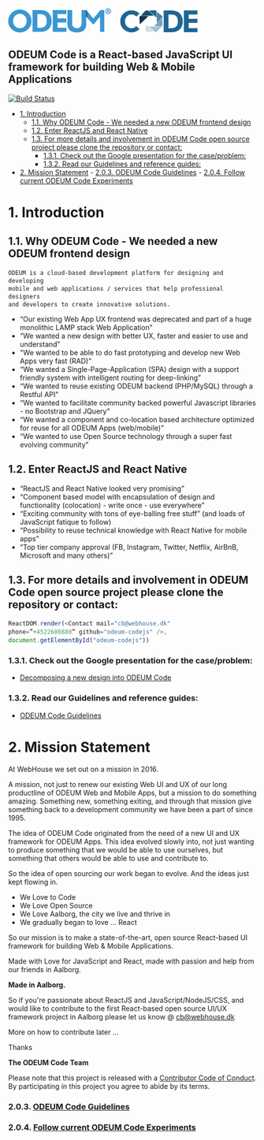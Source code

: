 <a href="https://github.com/odeum/odeum-code">
  <img alt="ODEUM Code" src="./docs/assets/logotype.png" />
</a>
<br />

**ODEUM Code** is a React-based JavaScript UI framework for building Web & Mobile Applications
-----------------------------------------------------------------------

[![Build Status](https://travis-ci.org/odeum/odeum-codejs.svg?branch=development/alpha)](https://travis-ci.org/odeum/odeum-codejs)

<!-- TOC -->

- [1. Introduction](#1-introduction)
	- [1.1. Why ODEUM Code - We needed a new ODEUM frontend design](#11-why-odeum-code---we-needed-a-new-odeum-frontend-design)
	- [1.2. Enter ReactJS and React Native](#12-enter-reactjs-and-react-native)
	- [1.3. For more details and involvement in ODEUM Code open source project please clone the repository or contact:](#13-for-more-details-and-involvement-in-odeum-code-open-source-project-please-clone-the-repository-or-contact)
		- [1.3.1. Check out the Google presentation for the case/problem:](#131-check-out-the-google-presentation-for-the-caseproblem)
		- [1.3.2. Read our Guidelines and reference guides:](#132-read-our-guidelines-and-reference-guides)
- [2. Mission Statement](#2-mission-statement)
		- [2.0.3. <a href="./docs/Guidelines.md" target="_blank">ODEUM Code Guidelines</a>](#203-a-hrefdocsguidelinesmd-target_blankodeum-code-guidelinesa)
		- [2.0.4. <a href="http://odeum-codejs.com/" target="_blank">Follow current ODEUM Code Experiments</a>](#204-a-hrefhttpodeum-codejscom-target_blankfollow-current-odeum-code-experimentsa)

<!-- /TOC -->

# 1. Introduction

## 1.1. Why ODEUM Code - We needed a new ODEUM frontend design

```
ODEUM is a cloud-based development platform for designing and developing 
mobile and web applications / services that help professional designers 
and developers to create innovative solutions.
```

- “Our existing Web App UX frontend was deprecated and part of a huge monolithic LAMP stack Web Application”
- “We wanted a new design with better UX, faster and easier to use and understand”
- "We wanted to be able to do fast prototyping and develop new Web Apps very fast (RAD)"
- “We wanted a Single-Page-Application (SPA) design with a support friendly system with intelligent routing for deep-linking”
- “We wanted to reuse existing ODEUM backend (PHP/MySQL) through a Restful API”
- “We wanted to facilitate community backed powerful Javascript libraries - no Bootstrap and JQuery”
- “We wanted a component and co-location based architecture optimized for reuse for all ODEUM Apps (web/mobile)”
- “We wanted to use Open Source technology through a super fast evolving community”

## 1.2. Enter ReactJS and React Native

- “ReactJS and React Native looked very promising”
- “Component based model with encapsulation of design and functionality (colocation) - write once - use everywhere”
- “Exciting community with tons of eye-balling free stuff” (and loads of JavaScript fatique to follow)
- “Possibility to reuse technical knowledge with React Native for mobile apps”
- “Top tier company approval (FB, Instagram, Twitter, Netflix, AirBnB, Microsoft and many others)”

## 1.3. For more details and involvement in ODEUM Code open source project please clone the repository or contact: 

```js
ReactDOM.render(<Contact mail="cb@webhouse.dk" 
phone=”+4522680880” github="odeum-codejs" />, 
document.getElementById("odeum-codejs"))
```

### 1.3.1. Check out the Google presentation for the case/problem:

- [Decomposing a new design into ODEUM Code](http://bit.ly/2kt6mpR)

### 1.3.2. Read our Guidelines and reference guides:

- <a href="./docs/Guidelines.md" target="_blank">ODEUM Code Guidelines</a>


# 2. Mission Statement

At WebHouse we set out on a mission in 2016. 

A mission, not just to renew our existing Web UI and UX of our long productline of ODEUM Web and Mobile Apps, 
but a mission to do something amazing. Something new, something exiting, and through that mission give something back 
to a development community we have been a part of since 1995. 

The idea of ODEUM Code originated from the need of a new UI and UX framework for ODEUM Apps. This idea evolved slowly into, not just wanting to produce something that we would be able to use ourselves, but something that others would be able to use and contribute to.

So the idea of open sourcing our work began to evolve. And the ideas just kept flowing in.

- We Love to Code
- We Love Open Source
- We Love Aalborg, the city we live and thrive in
- We gradually began to love ... React

So our mission is to make a state-of-the-art, open source React-based UI framework for building Web & Mobile Applications. 

Made with Love for JavaScript and React, made with passion and help from our friends in Aalborg.

**Made in Aalborg.**

So if you're passionate about ReactJS and JavaScript/NodeJS/CSS, and would like to contribute to the first React-based open source UI/UX framework project in Aalborg please let us know @ <a href="mailto:cb@webhouse.dk" target="_blank">cb@webhouse.dk</a> 

More on how to contribute later ... 

Thanks

**The ODEUM Code Team**

Please note that this project is released with a [Contributor Code of Conduct](code-of-conduct.md). By participating in this project you agree to abide by its terms.

### 2.0.3. <a href="./docs/Guidelines.md" target="_blank">ODEUM Code Guidelines</a>

### 2.0.4. <a href="http://odeum-codejs.com/" target="_blank">Follow current ODEUM Code Experiments</a>
